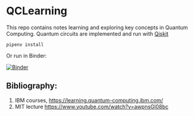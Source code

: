 # QCLearning

This repo contains notes learning and exploring key concepts in Quantum Computing. Quantum circuits are implemented and run with [Qiskit](https://qiskit.org/ecosystem/aer/getting_started.html)

    pipenv install
	
Or run in Binder:

[![Binder](https://mybinder.org/badge_logo.svg)](https://mybinder.org/v2/gh/0Hughman0/QCLearning/HEAD)

## Bibliography:

1. IBM courses, https://learning.quantum-computing.ibm.com/
2. MIT lecture https://www.youtube.com/watch?v=awpnsGl08bc

